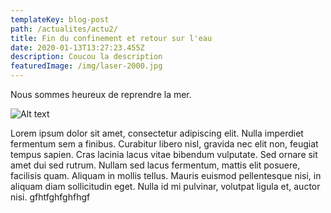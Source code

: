 ```yaml
---
templateKey: blog-post
path: /actualites/actu2/
title: Fin du confinement et retour sur l'eau
date: 2020-01-13T13:27:23.455Z
description: Coucou la description
featuredImage: /img/laser-2000.jpg
---
```

Nous sommes heureux de reprendre la mer.

![Alt text](/img/catamaran.jpg "Image title")

Lorem ipsum dolor sit amet, consectetur adipiscing elit. Nulla imperdiet fermentum sem a finibus. Curabitur libero nisl, gravida nec elit non, feugiat tempus sapien. Cras lacinia lacus vitae bibendum vulputate. Sed ornare sit amet dui sed rutrum. Nullam sed lacus fermentum, mattis elit posuere, facilisis quam. Aliquam in mollis tellus. Mauris euismod pellentesque nisi, in aliquam diam sollicitudin eget. Nulla id mi pulvinar, volutpat ligula et, auctor nisi. gfhtfghfghfhgf
